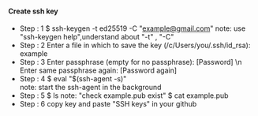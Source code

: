  #### Create ssh key
 
 - Step : 1
   $ ssh-keygen -t ed25519 -C "example@gmail.com"
  note: use "ssh-keygen help",understand about "-t" , "-C"
 - Step : 2
  Enter a file in which to save the key (/c/Users/you/.ssh/id_rsa): example
 - Step : 3
   Enter passphrase (empty for no passphrase): [Password] \n
   Enter same passphrase again: [Password again]
 - Step : 4
   $ eval "$(ssh-agent -s)"  
   note: start the ssh-agent in the background
 - Step : 5
   $ ls 
   note: "check example.pub exist"
   $ cat example.pub
 - Step : 6
   copy key and paste "SSH keys" in your github
   
